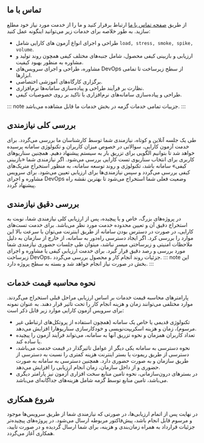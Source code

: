 ## تماس با ما
 از طریق [صفحه تماس با ما](https://www.gazmeh.ir/contact-us)  ارتباط برقرار کنید و ما را از خدمت مورد نیاز خود مطلع سازید.
به طور خلاصه برای خدمات زیر می‌توانید اینگونه عمل کنید:
* طراحی و اجرای انواع آزمون های کارایی شامل `load, stress, smoke, spike, volume`. 
* ارزیابی و بازبینی کیفی محصول، شامل جنبه‌های مختلف کیفی همچون روند تولید و مشاوره به منظور بهبود کیفیت.
* مشاوره، طراحی و اجرای سرویس‌های DevOps از سطح زیرساخت تا تمامی ابزارها. 
* برگزاری کارگاه‌های آموزشی اختصاصی.
* نظارت بر فرآیند طراحی و پیاده‌سازی سامانه‌ها نرم‌افزاری.
* طراحی و پیاده‌سازی سامانه‌های نرم‌افزاری با تاکید بر روی خصوصیات کیفی.

::: note
جزییات تمامی خدمات گزمه در بخش خدمات ما قابل مشاهده می‌باشد.
:::
## بررسی کلی نیازمندی
طی یک جلسه آنلاین و کوتاه، نیازمندی شما توسط کارشناسان ما بررسی می‌گردد. برای خدمت آزمون کارایی، سوالاتی در خصوص میزان کاربران و تکنولوژی سامانه پرسیده خواهد شد تا بتوانیم الگویی برای تزریق بار به سیستم پیشنهاد دهیم. همچنین سناریوهای کاربری برای انتخاب سناریوی تست کارایی بررسی می‌شود. اگر نیازمندی شما «بازبینی کیفی» سامانه باشد، تکنولوژی و روند توسعه سامانه، به منظور استخراج متریک‌های کیفی بررسی می‌گردد و سپس نیازمندی‌ها برای ارزیابی تعیین می‌شود. برای سرویس مشاوره و اجرای DevOps وضعیت فعلی شما استخراج می‌شود تا بهترین نقشه راه پیشنهاد گردد.
## بررسی دقیق نیازمندی
در پروژه‌های بزرگ، خاص و یا پیچیده، پس از ارزیابی کلی نیازمندی شما، نوبت به استخراج دقیق آن و تعیین محدوده خدمت مورد نظر می‌باشد. برای خدمت تست‌های کارایی، در صورت در دسترس بودن سامانه از طریق اینترنت می‌توان با سرعت بالا این موارد را بررسی کرد. اگر ایجاد دسترسی راه‌دور به سامانه، از خارج از سازمان به دلیل ملاحظات امنیتی و زیرساختی میسر نباشد، میتوان طی جلسات حضوری نیازمندی شما مورد بررسی و رصد دقیق قرار گیرد. برای خدمت ارزیابی کیفی یا مشاوره و اجرای زیرساخت DevOps، جزئیات روند انجام کار و محصول بررسی می‌گردد.
::: note
این بخش در صورت نیاز انجام خواهد شد و بسته به سطح پروژه دارد.
:::
## نحوه محاسبه قیمت خدمات
پارامترهای محاسبه قیمت خدمات بر اساس ارزیابی مراحل قبلی استخراج می‌گردند. موارد مختلفی می‌توانند زمان و هزینه انجام کار را تحت تاثیر قرار دهند. به عنوان نمونه برای سرویس آزمون کارایی موارد زیر قابل ذکر است:
* تکنولوژی‌ قدیمی یا خاص یک سامانه (همچون استفاده از پروتکل‌های ارتباطی غیر مرسوم)، زمان و هزینه اسکریپت‌نویسی و خودکارسازی سناریو‌هارا افزایش می‌دهد.
* تعداد کاربران همزمان و نحوه تزریق آنها به سامانه، می‌تواند فرآیند آزمون را پیچیده یا ساده کند.
* نحوه دسترسی به سامانه یکی دیگر از عوامل تاثیرگذار در قیمت خدمت می‌باشد، دسترسی از طریق ریموت یا بستر اینترنت هزینه کمتری را نسبت به دسترسی از طریق سازمان و به صورت حضوری دارد. همچنین دسترسی به سامانه به صورت حضوری و از داخل سازمان، زمان انجام ارزیابی را افزایش می‌دهد.
* در بسترهای درون‌سازمانی، نحوه تامین منابع سخت افزاری آزمون نیز پارامتر دیگری می‌باشد، تامین منابع توسط گزمه شامل هزینه‌های جداگانه‌ای می‌باشد.

## شروع همکاری
در نهایت پس از اتمام ارزیابی‌ها، در صورتی که نیازمندی شما از طریق سرویس‌ها موجود و مرسوم قابل انجام باشد، پیش‌فاکتور مربوطه ارسال می‌شود. در پروژه‌های پیچیده‌تر جزئیات قرارداد به همراه زمان‌بندی و هزینه، برای شما ارسال گردیده و در صورت تایید، همکاری آغاز می‌گردد.
